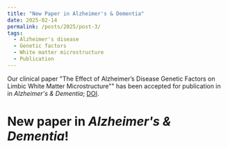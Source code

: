 ```yaml
---
title: "New Paper in Alzheimer's & Dementia"
date: 2025-02-14
permalink: /posts/2025/post-3/
tags:
  - Alzheimer's disease
  - Genetic factors
  - White matter microstructure 
  - Publication 
---
```


Our clinical paper "The Effect of Alzheimer’s Disease Genetic Factors on Limbic White Matter Microstructure"" has been accepted for publication in in *Alzheimer's & Dementia*; [DOI](https://doi.org/10.1002/alz.70130). 

New paper in *Alzheimer's & Dementia*!
=====

